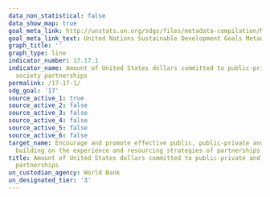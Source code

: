 ```yaml
---
data_non_statistical: false
data_show_map: true
goal_meta_link: http://unstats.un.org/sdgs/files/metadata-compilation/Metadata-Goal-17.pdf
goal_meta_link_text: United Nations Sustainable Development Goals Metadata (pdf 468kB)
graph_title: ''
graph_type: line
indicator_number: 17.17.1
indicator_name: Amount of United States dollars committed to public-private and civil
  society partnerships
permalink: /17-17-1/
sdg_goal: '17'
source_active_1: true
source_active_2: false
source_active_3: false
source_active_4: false
source_active_5: false
source_active_6: false
target_name: Encourage and promote effective public, public-private and civil society partnerships,
  building on the experience and resourcing strategies of partnerships
title: Amount of United States dollars committed to public-private and civil society
  partnerships
un_custodian_agency: World Bank
un_designated_tier: '3'
---
```


